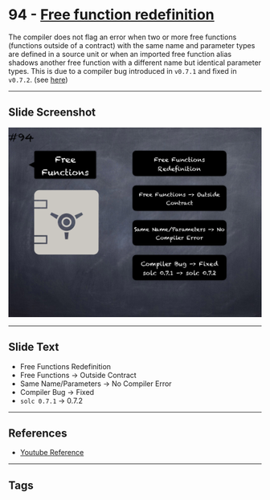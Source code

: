 # 94 - [Free function redefinition](Free%20function%20redefinition.md)
The compiler does not flag an error when two or more free functions (functions outside of a contract) with the same name and parameter types are defined in a source unit or when an imported free function alias shadows another free function with a different name but identical parameter types. This is due to a compiler bug introduced in `v0.7.1` and fixed in `v0.7.2`. (see [here](https://docs.soliditylang.org/en/v0.8.9/bugs.html))

___
## Slide Screenshot
![094.png](../../images/4.%20Pitfalls%20and%20Best%20Practices%20101/094.png)
___
## Slide Text
- Free Functions Redefinition
- Free Functions -> Outside Contract
- Same Name/Parameters -> No Compiler Error
- Compiler Bug -> Fixed
- `solc 0.7.1` -> 0.7.2
___
## References
- [Youtube Reference](https://youtu.be/vyWLO5Dlg50?t=565)
___
## Tags